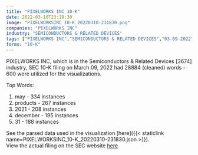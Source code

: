 ```yaml
---
title: "PIXELWORKS INC 10-K"
date: 2022-03-10T23:18:30
image: "PIXELWORKSINC_10-K_20220310-231830.png"
companies: "PIXELWORKS INC"
industry: "SEMICONDUCTORS & RELATED DEVICES"
tags: ["PIXELWORKS INC","SEMICONDUCTORS & RELATED DEVICES","03-09-2022","10-K"]
forms: "10-K"
---
```

PIXELWORKS INC, which is in the Semiconductors & Related Devices [3674] industry, SEC 10-K filing on March 09, 2022 had 28884 (cleaned) words - 600 were utilized for the visualizations.

Top Words:
1. may - 334 instances
2. products - 267 instances
3. 2021 - 208 instances
4. december - 195 instances
5. 31 - 188 instances


See the parsed data used in the visualization [here]({{< staticlink name=PIXELWORKSINC_10-K_20220310-231830.json >}}).  
View the actual filing on the SEC website [here](https://www.sec.gov/Archives/edgar/data/1040161/0001040161-22-000017.txt)